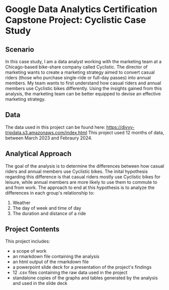# Google Data Analytics Certification Capstone Project: Cyclistic Case Study

## Scenario
In this case study, I am a data analyst working with the marketing team at a Chicago-based bike-share company called Cyclistic. The director of marketing wants to create a marketing strategy aimed to convert casual riders (those who purchase single-ride or full-day passes) into annual members. My team wants to first understand how casual riders and annual members use Cyclistic bikes differently. Using the insights gained from this analysis, the marketing team can be better equipped to devise an effective marketing strategy.

## Data
The data used in this project can be found here: <https://divvy-tripdata.s3.amazonaws.com/index.html>
This project used 12 months of data, between March 2023 and Febraury 2024.

## Analytical Approach
The goal of the analysis is to determine the differences between how casual riders and annual members use Cyclistic bikes. The inital hypothesis regarding this difference is that casual riders mostly use Cyclistic bikes for leisure, while annual members are more likely to use them to commute to and from work. The approach to end at this hypothesis is to analyze the differences in each group's relationship to:
  1. Weather
  2. The day of week and time of day
  3. The duration and distance of a ride

## Project Contents
This project includes:
  - a scope of work
  - an rmarkdown file containing the analysis
  - an html output of the rmarkdown file
  - a powerpoint slide deck for a presentation of the project's findings
  - 12 .csv files containing the raw data used in the project
  - standalone copies of the graphs and tables generated by the analysis and used in the slide deck
